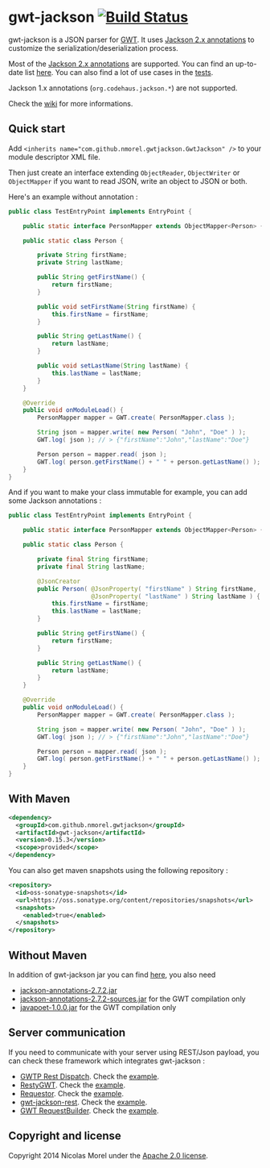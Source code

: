 gwt-jackson [![Build Status](https://travis-ci.org/nmorel/gwt-jackson.svg?branch=master)](https://travis-ci.org/nmorel/gwt-jackson)
=====
gwt-jackson is a JSON parser for [GWT](http://www.gwtproject.org/). It uses [Jackson 2.x annotations](https://github.com/FasterXML/jackson-annotations) to customize the serialization/deserialization process.

Most of the [Jackson 2.x annotations](https://github.com/FasterXML/jackson-annotations) are supported. You can find an up-to-date list [here](https://github.com/nmorel/gwt-jackson/wiki/Jackson-annotations-support).
You can also find a lot of use cases in the [tests](gwt-jackson/src/test/java/com/github/nmorel/gwtjackson).

Jackson 1.x annotations (`org.codehaus.jackson.*`) are not supported.

Check the [wiki](https://github.com/nmorel/gwt-jackson/wiki) for more informations.

Quick start
-------------
Add `<inherits name="com.github.nmorel.gwtjackson.GwtJackson" />` to your module descriptor XML file.

Then just create an interface extending `ObjectReader`, `ObjectWriter` or `ObjectMapper` if you want to read JSON, write an object to JSON or both.

Here's an example without annotation :

```java
public class TestEntryPoint implements EntryPoint {

    public static interface PersonMapper extends ObjectMapper<Person> {}

    public static class Person {

        private String firstName;
        private String lastName;

        public String getFirstName() {
            return firstName;
        }

        public void setFirstName(String firstName) {
            this.firstName = firstName;
        }

        public String getLastName() {
            return lastName;
        }

        public void setLastName(String lastName) {
            this.lastName = lastName;
        }
    }

    @Override
    public void onModuleLoad() {
        PersonMapper mapper = GWT.create( PersonMapper.class );

        String json = mapper.write( new Person( "John", "Doe" ) );
        GWT.log( json ); // > {"firstName":"John","lastName":"Doe"}

        Person person = mapper.read( json );
        GWT.log( person.getFirstName() + " " + person.getLastName() ); // > John Doe
    }
}
```

And if you want to make your class immutable for example, you can add some Jackson annotations :

```java
public class TestEntryPoint implements EntryPoint {

    public static interface PersonMapper extends ObjectMapper<Person> {}

    public static class Person {

        private final String firstName;
        private final String lastName;

        @JsonCreator
        public Person( @JsonProperty( "firstName" ) String firstName,
                       @JsonProperty( "lastName" ) String lastName ) {
            this.firstName = firstName;
            this.lastName = lastName;
        }

        public String getFirstName() {
            return firstName;
        }

        public String getLastName() {
            return lastName;
        }
    }

    @Override
    public void onModuleLoad() {
        PersonMapper mapper = GWT.create( PersonMapper.class );

        String json = mapper.write( new Person( "John", "Doe" ) );
        GWT.log( json ); // > {"firstName":"John","lastName":"Doe"}

        Person person = mapper.read( json );
        GWT.log( person.getFirstName() + " " + person.getLastName() ); // > John Doe
    }
}
```

With Maven
-------------

```xml
<dependency>
  <groupId>com.github.nmorel.gwtjackson</groupId>
  <artifactId>gwt-jackson</artifactId>
  <version>0.15.3</version>
  <scope>provided</scope>
</dependency>
```

You can also get maven snapshots using the following repository :

```xml
<repository>
  <id>oss-sonatype-snapshots</id>
  <url>https://oss.sonatype.org/content/repositories/snapshots</url>
  <snapshots>
    <enabled>true</enabled>
  </snapshots>
</repository>
```

Without Maven
-------------
In addition of gwt-jackson jar you can find [here](https://github.com/nmorel/gwt-jackson/releases), you also need
- [jackson-annotations-2.7.2.jar](http://search.maven.org/remotecontent?filepath=com/fasterxml/jackson/core/jackson-annotations/2.7.2/jackson-annotations-2.7.2.jar)
- [jackson-annotations-2.7.2-sources.jar](http://search.maven.org/remotecontent?filepath=com/fasterxml/jackson/core/jackson-annotations/2.7.2/jackson-annotations-2.7.2-sources.jar) for the GWT compilation only
- [javapoet-1.0.0.jar](http://search.maven.org/remotecontent?filepath=com/squareup/javapoet/1.0.0/javapoet-1.0.0.jar) for the GWT compilation only

Server communication
-------------
If you need to communicate with your server using REST/Json payload, you can check these framework which integrates gwt-jackson :
- [GWTP Rest Dispatch](http://dev.arcbees.com/gwtp/communication/index.html). Check the [example](https://github.com/nmorel/gwt-jackson/tree/master/examples/gwtp).
- [RestyGWT](http://resty-gwt.github.io/). Check the [example](https://github.com/nmorel/gwt-jackson/tree/master/examples/restygwt).
- [Requestor](http://reinert.io/requestor/latest/). Check the [example](https://github.com/nmorel/gwt-jackson/tree/master/examples/requestor).
- [gwt-jackson-rest](https://github.com/nmorel/gwt-jackson-rest). Check the [example](https://github.com/nmorel/gwt-jackson-rest/tree/master/examples/simple).
- [GWT RequestBuilder](http://www.gwtproject.org/javadoc/latest/com/google/gwt/http/client/RequestBuilder.html). Check the [example](https://github.com/nmorel/gwt-jackson/tree/master/examples/hello).

Copyright and license
-------------

Copyright 2014 Nicolas Morel under the [Apache 2.0 license](LICENSE).

